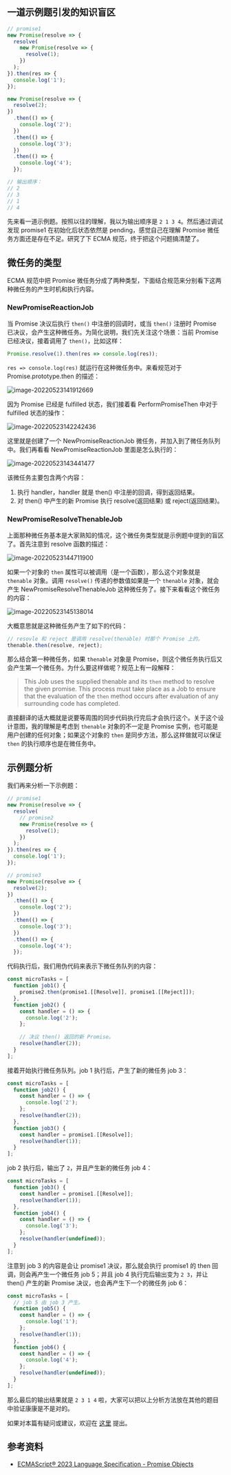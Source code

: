 ## 一道示例题引发的知识盲区

```javascript
// promise1
new Promise(resolve => {
  resolve(
    new Promise(resolve => {
      resolve(1);
    })
  );
}).then(res => {
  console.log('1');
});

new Promise(resolve => {
  resolve(2);
})
  .then(() => {
    console.log('2');
  })
  .then(() => {
    console.log('3');
  })
  .then(() => {
    console.log('4');
  });

// 输出顺序：
// 2
// 3
// 1
// 4
```

先来看一道示例题。按照以往的理解，我以为输出顺序是 `2 1 3 4`。然后通过调试发现 promise1 在初始化后状态依然是 pending，感觉自己在理解 Promise 微任务方面还是存在不足。研究了下 ECMA 规范，终于把这个问题搞清楚了。

## 微任务的类型

ECMA 规范中把 Promise 微任务分成了两种类型，下面结合规范来分别看下这两种微任务的产生时机和执行内容。

### NewPromiseReactionJob

当 Promise 决议后执行 `then()` 中注册的回调时，或当 `then()` 注册时 Promise 已决议，会产生这种微任务。为简化说明，我们先关注这个场景：当前 Promise 已经决议，接着调用了 `then()`，比如这样：

```javascript
Promise.resolve(1).then(res => console.log(res));
```

`res => console.log(res)` 就运行在这种微任务中。来看规范对于 Promise.prototype.then 的描述：

![image-20220523141912669](assets/image-20220523141912669.png)

因为 Promise 已经是 fulfilled 状态，我们接着看 PerformPromiseThen 中对于 fulfilled 状态的操作：

![image-20220523142242436](assets/image-20220523142242436.png)

这里就是创建了一个 NewPromiseReactionJob 微任务，并加入到了微任务队列中。我们再看看 NewPromiseReactionJob 里面是怎么执行的：

![image-20220523143441477](assets/image-20220523143441477.png)

该微任务主要包含两个内容：

1. 执行 handler，handler 就是 then() 中注册的回调，得到返回结果。
2. 对 then() 中产生的新 Promise 执行 resolve(返回结果) 或 reject(返回结果)。

### NewPromiseResolveThenableJob

上面那种微任务基本是大家熟知的情况，这个微任务类型就是示例题中提到的盲区了。首先注意到 resolve 函数的描述：

![image-20220523144711900](assets/image-20220523144711900.png)

如果一个对象的 `then` 属性可以被调用（是一个函数），那么这个对象就是 `thenable` 对象。调用 `resolve()` 传递的参数值如果是一个 `thenable` 对象，就会产生 NewPromiseResolveThenableJob 这种微任务了。接下来看看这个微任务的内容：

![image-20220523145138014](assets/image-20220523145138014.png)

大概意思就是这种微任务产生了如下的代码：

```javascript
// resovle 和 reject 是调用 resolve(thenable) 时那个 Promise 上的。
thenable.then(resolve, reject); 
```

那么结合第一种微任务，如果 `thenable` 对象是 Promise，则这个微任务执行后又会产生第一个微任务。为什么要这样做呢？规范上有一段解释：

> This Job uses the supplied thenable and its `then` method to resolve the given promise. This process must take place as a Job to ensure that the evaluation of the `then` method occurs after evaluation of any surrounding code has completed.

直接翻译的话大概就是说要等周围的同步代码执行完后才会执行这个。关于这个设计意图，我的理解是考虑到 `thenable` 对象的不一定是 Promise 实例，也可能是用户创建的任何对象；如果这个对象的 `then` 是同步方法，那么这样做就可以保证 `then` 的执行顺序也是在微任务中。

## 示例题分析

我们再来分析一下示例题：

```javascript
// promise1
new Promise(resolve => {
  resolve(
    // promise2
    new Promise(resolve => {
      resolve(1);
    })
  );
}).then(res => {
  console.log('1');
});

// promise3
new Promise(resolve => {
  resolve(2);
})
  .then(() => {
    console.log('2');
  })
  .then(() => {
    console.log('3');
  })
  .then(() => {
    console.log('4');
  });
```

代码执行后，我们用伪代码来表示下微任务队列的内容：

```javascript
const microTasks = [
  function job1() {
    promise2.then(promise1.[[Resolve]], promise1.[[Reject]]);
  },
  function job2() {
    const handler = () => {
      console.log('2');
    };
    
    // 决议 then() 返回的新 Promise。
    resolve(handler(2));
  }
];
```

接着开始执行微任务队列。job 1 执行后，产生了新的微任务 job 3：

```javascript
const microTasks = [
  function job2() {
    const handler = () => {
      console.log('2');
    };
    resolve(handler(2));
  },
  function job3() {
    const handler = promise1.[[Resolve]];
    resolve(handler(1));
  }
];
```

job 2 执行后，输出了 `2`，并且产生新的微任务 job 4：

```javascript
const microTasks = [
  function job3() {
    const handler = promise1.[[Resolve]];
    resolve(handler(1));
  },
  function job4() {
    const handler = () => {
      console.log('3');
    };
    resolve(handler(undefined));
  }
];
```

注意到 job 3 的内容是会让 promise1 决议，那么就会执行 promise1 的 then 回调，则会再产生一个微任务 job 5；并且 job 4 执行完后输出变为 `2 3`，并让 then() 产生的新 Promise 决议，也会再产生下一个的微任务 job 6：

```javascript
const microTasks = [
  // job 5 由 job 3 产生。
  function job5() {
    const handler = () => {
      console.log('1');
    };
    resolve(handler(1));
  },
  function job6() {
    const handler = () => {
      console.log('4');
    };
    resolve(handler(undefined));
  }
];
```

那么最后的输出结果就是 `2 3 1 4` 啦，大家可以把以上分析方法放在其他的题目中验证康康是不是对的。

如果对本篇有疑问或建议，欢迎在 [这里](https://github.com/deepfunc/js-bullshit-blog/issues/6) 提出。

## 参考资料

- [ECMAScript® 2023 Language Specification - Promise Objects](https://tc39.es/ecma262/#sec-promise-objects)

